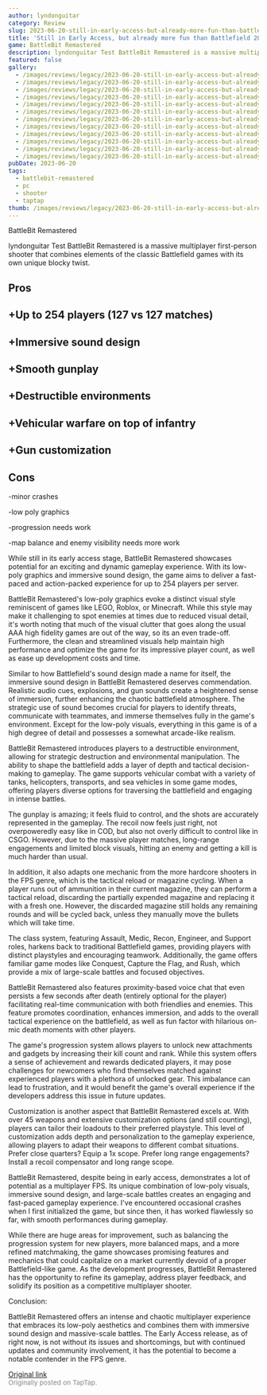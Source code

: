 ```yaml
---
author: lyndonguitar
category: Review
slug: 2023-06-20-still-in-early-access-but-already-more-fun-than-battlefield-2042-review-battlebit-remast
title: 'Still in Early Access, but already more fun than Battlefield 2042 | Review: BattleBit Remastered'
game: BattleBit Remastered
description: lyndonguitar Test BattleBit Remastered is a massive multiplayer first-person shooter that combines elements of the classic Battlefield games with its own unique  blocky twist.
featured: false
gallery:
  - /images/reviews/legacy/2023-06-20-still-in-early-access-but-already-more-fun-than-battlefield-2042--review-battlebit-remast-0.avif
  - /images/reviews/legacy/2023-06-20-still-in-early-access-but-already-more-fun-than-battlefield-2042--review-battlebit-remast-1.avif
  - /images/reviews/legacy/2023-06-20-still-in-early-access-but-already-more-fun-than-battlefield-2042--review-battlebit-remast-2.avif
  - /images/reviews/legacy/2023-06-20-still-in-early-access-but-already-more-fun-than-battlefield-2042--review-battlebit-remast-3.avif
  - /images/reviews/legacy/2023-06-20-still-in-early-access-but-already-more-fun-than-battlefield-2042--review-battlebit-remast-4.avif
  - /images/reviews/legacy/2023-06-20-still-in-early-access-but-already-more-fun-than-battlefield-2042--review-battlebit-remast-5.avif
  - /images/reviews/legacy/2023-06-20-still-in-early-access-but-already-more-fun-than-battlefield-2042--review-battlebit-remast-6.avif
  - /images/reviews/legacy/2023-06-20-still-in-early-access-but-already-more-fun-than-battlefield-2042--review-battlebit-remast-7.avif
  - /images/reviews/legacy/2023-06-20-still-in-early-access-but-already-more-fun-than-battlefield-2042--review-battlebit-remast-8.avif
  - /images/reviews/legacy/2023-06-20-still-in-early-access-but-already-more-fun-than-battlefield-2042--review-battlebit-remast-9.avif
  - /images/reviews/legacy/2023-06-20-still-in-early-access-but-already-more-fun-than-battlefield-2042--review-battlebit-remast-10.avif
  - /images/reviews/legacy/2023-06-20-still-in-early-access-but-already-more-fun-than-battlefield-2042--review-battlebit-remast-11.avif
pubDate: 2023-06-20
tags:
  - battlebit-remastered
  - pc
  - shooter
  - taptap
thumb: /images/reviews/legacy/2023-06-20-still-in-early-access-but-already-more-fun-than-battlefield-2042--review-battlebit-remast-0.avif
---
```


BattleBit Remastered

lyndonguitar
Test
BattleBit Remastered is a massive multiplayer first-person shooter that combines elements of the classic Battlefield games with its own unique  blocky twist.




## Pros



## +Up to 254 players (127 vs 127 matches)


## +Immersive sound design


## +Smooth gunplay


## +Destructible environments


## +Vehicular warfare on top of infantry


## +Gun customization




## Cons


-minor crashes

-low poly graphics

-progression needs work

-map balance and enemy visibility needs more work

While still in its early access stage, BattleBit Remastered showcases potential for an exciting and dynamic gameplay experience. With its low-poly graphics and immersive sound design, the game aims to deliver a fast-paced and action-packed experience for up to 254 players per server.

BattleBit Remastered's low-poly graphics evoke a distinct visual style reminiscent of games like LEGO, Roblox, or Minecraft. While this style may make it challenging to spot enemies at times due to reduced visual detail, it's worth noting that much of the visual clutter that goes along the usual AAA high fidelity games are out of the way, so its an even trade-off. Furthermore, the clean and streamlined visuals help maintain high performance and optimize the game for its impressive player count, as well as ease up development costs and time.

Similar to how Battlefield's sound design made a name for itself, the immersive sound design in BattleBit Remastered deserves commendation. Realistic audio cues, explosions, and gun sounds create a heightened sense of immersion, further enhancing the chaotic battlefield atmosphere. The strategic use of sound becomes crucial for players to identify threats, communicate with teammates, and immerse themselves fully in the game's environment. Except for the low-poly visuals, everything in this game is of a high degree of detail and possesses a somewhat arcade-like realism.

BattleBit Remastered introduces players to a destructible environment, allowing for strategic destruction and environmental manipulation. The ability to shape the battlefield adds a layer of depth and tactical decision-making to gameplay. The game supports vehicular combat with a variety of tanks, helicopters, transports, and sea vehicles in some game modes, offering players diverse options for traversing the battlefield and engaging in intense battles.

The gunplay is amazing; it feels fluid to control, and the shots are accurately represented in the gameplay. The recoil now feels just right, not overpoweredly easy like in COD, but also not overly difficult to control like in CSGO. However, due to the massive player matches, long-range engagements and limited block visuals, hitting an enemy and getting a kill is much harder than usual.

In addition, it also adapts one mechanic from the more hardcore shooters in the FPS genre, which is the tactical reload or magazine cycling. When a player runs out of ammunition in their current magazine, they can perform a tactical reload, discarding the partially expended magazine and replacing it with a fresh one. However, the discarded magazine still holds any remaining rounds and will be cycled back, unless they manually move the bullets which will take time.

The class system, featuring Assault, Medic, Recon, Engineer, and Support roles, harkens back to traditional Battlefield games, providing players with distinct playstyles and encouraging teamwork. Additionally, the game offers familiar game modes like Conquest, Capture the Flag, and Rush, which provide a mix of large-scale battles and focused objectives.

BattleBit Remastered also features proximity-based voice chat that even persists a few seconds after death (entirely optional for the player) facilitating real-time communication with both friendlies and enemies. This feature promotes coordination, enhances immersion, and adds to the overall tactical experience on the battlefield, as well as fun factor with hilarious on-mic death moments with other players.

The game's progression system allows players to unlock new attachments and gadgets by increasing their kill count and rank. While this system offers a sense of achievement and rewards dedicated players, it may pose challenges for newcomers who find themselves matched against experienced players with a plethora of unlocked gear. This imbalance can lead to frustration, and it would benefit the game's overall experience if the developers address this issue in future updates.

Customization is another aspect that BattleBit Remastered excels at. With over 45 weapons and extensive customization options (and still counting), players can tailor their loadouts to their preferred playstyle. This level of customization adds depth and personalization to the gameplay experience, allowing players to adapt their weapons to different combat situations. Prefer close quarters? Equip a 1x scope. Prefer long range engagements? Install a recoil compensator and long range scope.

BattleBit Remastered, despite being in early access, demonstrates a lot of potential as a multiplayer FPS. Its unique combination of low-poly visuals, immersive sound design, and large-scale battles creates an engaging and fast-paced gameplay experience. I've encountered occasional crashes when I first initialized the game, but since then, it has worked flawlessly so far, with smooth performances during gameplay.

While there are huge areas for improvement, such as balancing the progression system for new players, more balanced maps, and a more refined matchmaking, the game showcases promising features and mechanics that could capitalize on a market currently devoid of a proper Battlefield-like game. As the development progresses, BattleBit Remastered has the opportunity to refine its gameplay, address player feedback, and solidify its position as a competitive multiplayer shooter.

Conclusion:

BattleBit Remastered offers an intense and chaotic multiplayer experience that embraces its low-poly aesthetics and combines them with immersive sound design and massive-scale battles. The Early Access release, as of right now, is not without its issues and shortcomings, but with continued updates and community involvement, it has the potential to become a notable contender in the FPS genre.

[Original link](https://www.taptap.io/post/5852708)<br><span style="font-size: 0.95em; color: #888;">Originally posted on TapTap.</span>